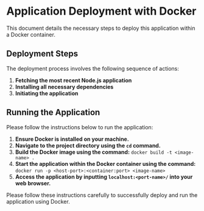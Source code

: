 # **Application Deployment with Docker**

This document details the necessary steps to deploy this application within a Docker container. 

## **Deployment Steps**

The deployment process involves the following sequence of actions:

1. **Fetching the most recent Node.js application**
2. **Installing all necessary dependencies**
3. **Initiating the application**

## **Running the Application**

Please follow the instructions below to run the application:

1. **Ensure Docker is installed on your machine.**
2. **Navigate to the project directory using the `cd` command.**
3. **Build the Docker image using the command:** `docker build -t <image-name> .`
4. **Start the application within the Docker container using the command:** `docker run -p <host-port>:<container:port> <image-name>`
5. **Access the application by inputting `localhost:<port-name>/` into your web browser.**

Please follow these instructions carefully to successfully deploy and run the application using Docker.
